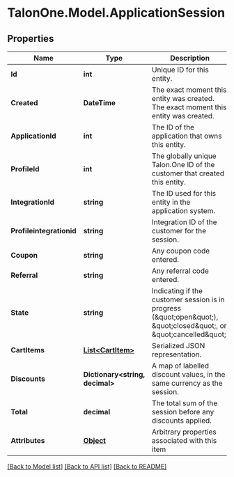
# TalonOne.Model.ApplicationSession

## Properties

Name | Type | Description | Notes
------------ | ------------- | ------------- | -------------
**Id** | **int** | Unique ID for this entity. | 
**Created** | **DateTime** | The exact moment this entity was created. The exact moment this entity was created. | 
**ApplicationId** | **int** | The ID of the application that owns this entity. | 
**ProfileId** | **int** | The globally unique Talon.One ID of the customer that created this entity. | [optional] 
**IntegrationId** | **string** | The ID used for this entity in the application system. | 
**Profileintegrationid** | **string** | Integration ID of the customer for the session. | [optional] 
**Coupon** | **string** | Any coupon code entered. | 
**Referral** | **string** | Any referral code entered. | 
**State** | **string** | Indicating if the customer session is in progress (\&quot;open\&quot;), \&quot;closed\&quot;, or \&quot;cancelled\&quot;. | 
**CartItems** | [**List&lt;CartItem&gt;**](CartItem.md) | Serialized JSON representation. | 
**Discounts** | **Dictionary&lt;string, decimal&gt;** | A map of labelled discount values, in the same currency as the session. | 
**Total** | **decimal** | The total sum of the session before any discounts applied. | 
**Attributes** | [**Object**](.md) | Arbitrary properties associated with this item | [optional] 

[[Back to Model list]](../README.md#documentation-for-models)
[[Back to API list]](../README.md#documentation-for-api-endpoints)
[[Back to README]](../README.md)

